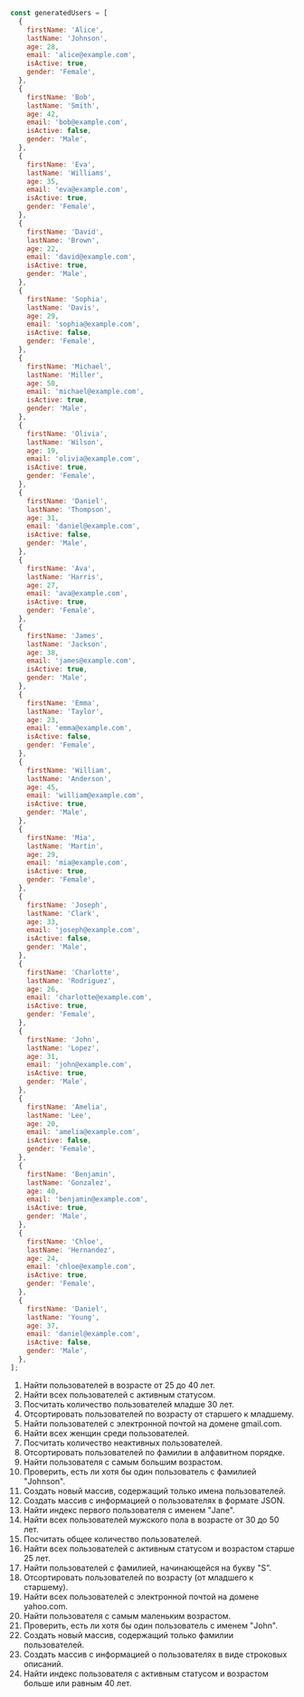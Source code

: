 ```js
const generatedUsers = [
  {
    firstName: 'Alice',
    lastName: 'Johnson',
    age: 28,
    email: 'alice@example.com',
    isActive: true,
    gender: 'Female',
  },
  {
    firstName: 'Bob',
    lastName: 'Smith',
    age: 42,
    email: 'bob@example.com',
    isActive: false,
    gender: 'Male',
  },
  {
    firstName: 'Eva',
    lastName: 'Williams',
    age: 35,
    email: 'eva@example.com',
    isActive: true,
    gender: 'Female',
  },
  {
    firstName: 'David',
    lastName: 'Brown',
    age: 22,
    email: 'david@example.com',
    isActive: true,
    gender: 'Male',
  },
  {
    firstName: 'Sophia',
    lastName: 'Davis',
    age: 29,
    email: 'sophia@example.com',
    isActive: false,
    gender: 'Female',
  },
  {
    firstName: 'Michael',
    lastName: 'Miller',
    age: 50,
    email: 'michael@example.com',
    isActive: true,
    gender: 'Male',
  },
  {
    firstName: 'Olivia',
    lastName: 'Wilson',
    age: 19,
    email: 'olivia@example.com',
    isActive: true,
    gender: 'Female',
  },
  {
    firstName: 'Daniel',
    lastName: 'Thompson',
    age: 31,
    email: 'daniel@example.com',
    isActive: false,
    gender: 'Male',
  },
  {
    firstName: 'Ava',
    lastName: 'Harris',
    age: 27,
    email: 'ava@example.com',
    isActive: true,
    gender: 'Female',
  },
  {
    firstName: 'James',
    lastName: 'Jackson',
    age: 38,
    email: 'james@example.com',
    isActive: true,
    gender: 'Male',
  },
  {
    firstName: 'Emma',
    lastName: 'Taylor',
    age: 23,
    email: 'emma@example.com',
    isActive: false,
    gender: 'Female',
  },
  {
    firstName: 'William',
    lastName: 'Anderson',
    age: 45,
    email: 'william@example.com',
    isActive: true,
    gender: 'Male',
  },
  {
    firstName: 'Mia',
    lastName: 'Martin',
    age: 29,
    email: 'mia@example.com',
    isActive: true,
    gender: 'Female',
  },
  {
    firstName: 'Joseph',
    lastName: 'Clark',
    age: 33,
    email: 'joseph@example.com',
    isActive: false,
    gender: 'Male',
  },
  {
    firstName: 'Charlotte',
    lastName: 'Rodriguez',
    age: 26,
    email: 'charlotte@example.com',
    isActive: true,
    gender: 'Female',
  },
  {
    firstName: 'John',
    lastName: 'Lopez',
    age: 31,
    email: 'john@example.com',
    isActive: true,
    gender: 'Male',
  },
  {
    firstName: 'Amelia',
    lastName: 'Lee',
    age: 20,
    email: 'amelia@example.com',
    isActive: false,
    gender: 'Female',
  },
  {
    firstName: 'Benjamin',
    lastName: 'Gonzalez',
    age: 40,
    email: 'benjamin@example.com',
    isActive: true,
    gender: 'Male',
  },
  {
    firstName: 'Chloe',
    lastName: 'Hernandez',
    age: 24,
    email: 'chloe@example.com',
    isActive: true,
    gender: 'Female',
  },
  {
    firstName: 'Daniel',
    lastName: 'Young',
    age: 37,
    email: 'daniel@example.com',
    isActive: false,
    gender: 'Male',
  },
];
```

1. Найти пользователей в возрасте от 25 до 40 лет.
1. Найти всех пользователей с активным статусом.
1. Посчитать количество пользователей младше 30 лет.
1. Отсортировать пользователей по возрасту от старшего к младшему.
1. Найти пользователей с электронной почтой на домене gmail.com.
1. Найти всех женщин среди пользователей.
1. Посчитать количество неактивных пользователей.
1. Отсортировать пользователей по фамилии в алфавитном порядке.
1. Найти пользователя с самым большим возрастом.
1. Проверить, есть ли хотя бы один пользователь с фамилией "Johnson".
1. Создать новый массив, содержащий только имена пользователей.
1. Создать массив с информацией о пользователях в формате JSON.
1. Найти индекс первого пользователя с именем "Jane".
1. Найти всех пользователей мужского пола в возрасте от 30 до 50 лет.
1. Посчитать общее количество пользователей.
1. Найти всех пользователей с активным статусом и возрастом старше 25 лет.
1. Найти пользователей с фамилией, начинающейся на букву "S".
1. Отсортировать пользователей по возрасту (от младшего к старшему).
1. Найти всех пользователей с электронной почтой на домене yahoo.com.
1. Найти пользователя с самым маленьким возрастом.
1. Проверить, есть ли хотя бы один пользователь с именем "John".
1. Создать новый массив, содержащий только фамилии пользователей.
1. Создать массив с информацией о пользователях в виде строковых описаний.
1. Найти индекс пользователя с активным статусом и возрастом больше или равным
   40 лет.
